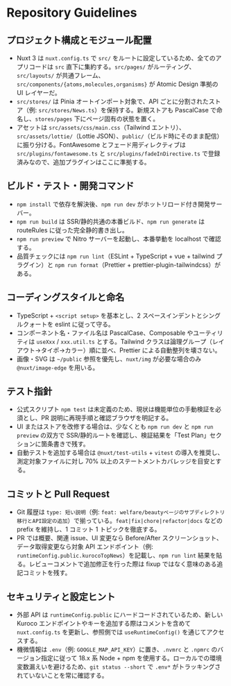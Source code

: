 # Repository Guidelines

## プロジェクト構成とモジュール配置
- Nuxt 3 は `nuxt.config.ts` で `src/` をルートに設定しているため、全てのアプリコードは `src` 直下に集約する。`src/pages/` がルーティング、`src/layouts/` が共通フレーム、`src/components/{atoms,molecules,organisms}` が Atomic Design 準拠の UI レイヤーだ。  
- `src/stores/` は Pinia オートインポート対象で、API ごとに分割されたストア（例: `src/stores/News.ts`）を保持する。新規ストアも PascalCase で命名し、`stores/pages` 下にページ固有の状態を置く。  
- アセットは `src/assets/css/main.css`（Tailwind エントリ）、`src/assets/lottie/`（Lottie JSON）、`public/`（ビルド時にそのまま配信）に振り分ける。FontAwesome とフェード用ディレクティブは `src/plugins/fontawesome.ts` と `src/plugins/fadeInDirective.ts` で登録済みなので、追加プラグインはここに準拠する。

## ビルド・テスト・開発コマンド
- `npm install` で依存を解決後、`npm run dev` がホットリロード付き開発サーバー。  
- `npm run build` は SSR/静的共通の本番ビルド、`npm run generate` は routeRules に従った完全静的書き出し。  
- `npm run preview` で Nitro サーバーを起動し、本番挙動を localhost で確認する。  
- 品質チェックには `npm run lint`（ESLint + TypeScript + vue + tailwind プラグイン）と `npm run format`（Prettier + prettier-plugin-tailwindcss）がある。

## コーディングスタイルと命名
- TypeScript + `<script setup>` を基本とし、2 スペースインデントとシングルクォートを eslint に従って守る。  
- コンポーネント名・ファイル名は PascalCase、Composable やユーティリティは `useXxx` / `xxx.util.ts` とする。Tailwind クラスは論理グループ（レイアウト→タイポ→カラー）順に並べ、Prettier による自動整列を壊さない。  
- 画像・SVG は `~/public` 参照を優先し、`nuxt/img` が必要な場合のみ `@nuxt/image-edge` を用いる。

## テスト指針
- 公式スクリプト `npm test` は未定義のため、現状は機能単位の手動検証を必須とし、PR 説明に再現手順と確認ブラウザを明記する。  
- UI またはストアを改修する場合は、少なくとも `npm run dev` と `npm run preview` の双方で SSR/静的ルートを確認し、検証結果を「Test Plan」セクションに箇条書きで残す。  
- 自動テストを追加する場合は `@nuxt/test-utils` + `vitest` の導入を推奨し、測定対象ファイルに対し 70% 以上のステートメントカバレッジを目安とする。

## コミットと Pull Request
- Git 履歴は `type: 短い説明`（例: `feat: welfare/beautyページのサブディレクトリ移行とAPI設定の追加`）で揃っている。`feat|fix|chore|refactor|docs` などの prefix を維持し、1 コミット 1 トピックを徹底する。  
- PR では概要、関連 issue、UI 変更なら Before/After スクリーンショット、データ取得変更なら対象 API エンドポイント（例: `runtimeConfig.public.kurocoTopNews`）を記載し、`npm run lint` 結果を貼る。レビューコメントで追加修正を行った際は fixup ではなく意味のある追記コミットを残す。

## セキュリティと設定ヒント
- 外部 API は `runtimeConfig.public` にハードコードされているため、新しい Kuroco エンドポイントやキーを追加する際はコメントを含めて `nuxt.config.ts` を更新し、参照側では `useRuntimeConfig()` を通じてアクセスする。  
- 機微情報は `.env`（例: `GOOGLE_MAP_API_KEY`）に置き、`.nvmrc` と `.npmrc` のバージョン指定に従って 18.x 系 Node + npm を使用する。ローカルでの環境変数漏えいを避けるため、`git status --short` で `.env*` がトラッキングされていないことを常に確認する。

